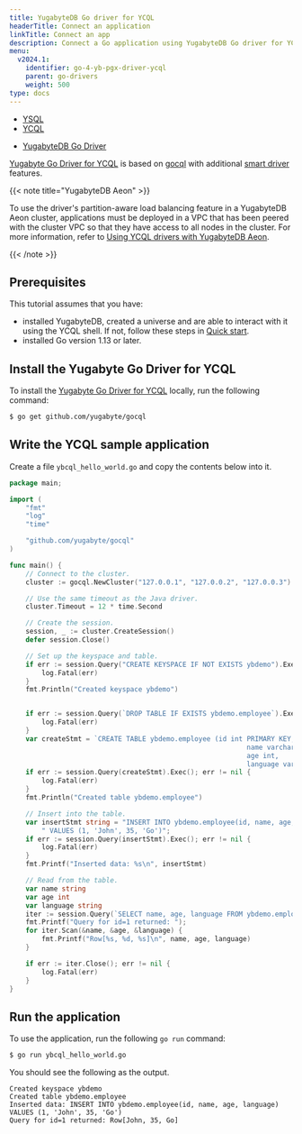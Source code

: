 ```yaml
---
title: YugabyteDB Go driver for YCQL
headerTitle: Connect an application
linkTitle: Connect an app
description: Connect a Go application using YugabyteDB Go driver for YCQL
menu:
  v2024.1:
    identifier: go-4-yb-pgx-driver-ycql
    parent: go-drivers
    weight: 500
type: docs
---
```


<ul class="nav nav-tabs-alt nav-tabs-yb">
  <li>
    <a href="../yb-pgx/" class="nav-link">
      YSQL
    </a>
  </li>
  <li class="active">
    <a href="../ycql/" class="nav-link">
      YCQL
    </a>
  </li>
</ul>

<ul class="nav nav-tabs-alt nav-tabs-yb">
  <li >
    <a href="../ycql/" class="nav-link active">
      <i class="icon-cassandra" aria-hidden="true"></i>
      YugabyteDB Go Driver
    </a>
  </li>
</ul>

[Yugabyte Go Driver for YCQL](https://github.com/yugabyte/gocql) is based on [gocql](https://gocql.github.io/) with additional [smart driver](../../smart-drivers-ycql/) features.

{{< note title="YugabyteDB Aeon" >}}

To use the driver's partition-aware load balancing feature in a YugabyteDB Aeon cluster, applications must be deployed in a VPC that has been peered with the cluster VPC so that they have access to all nodes in the cluster. For more information, refer to [Using YCQL drivers with YugabyteDB Aeon](../../smart-drivers-ycql/#using-ycql-drivers-with-yugabytedb-aeon).

{{< /note >}}

## Prerequisites

This tutorial assumes that you have:

- installed YugabyteDB, created a universe and are able to interact with it using the YCQL shell. If not, follow these steps in [Quick start](/preview/quick-start/macos/).
- installed Go version 1.13 or later.

## Install the Yugabyte Go Driver for YCQL

To install the [Yugabyte Go Driver for YCQL](https://github.com/yugabyte/gocql) locally, run the following command:

```sh
$ go get github.com/yugabyte/gocql
```

## Write the YCQL sample application

Create a file `ybcql_hello_world.go` and copy the contents below into it.

```go
package main;

import (
    "fmt"
    "log"
    "time"

    "github.com/yugabyte/gocql"
)

func main() {
    // Connect to the cluster.
    cluster := gocql.NewCluster("127.0.0.1", "127.0.0.2", "127.0.0.3")

    // Use the same timeout as the Java driver.
    cluster.Timeout = 12 * time.Second

    // Create the session.
    session, _ := cluster.CreateSession()
    defer session.Close()

    // Set up the keyspace and table.
    if err := session.Query("CREATE KEYSPACE IF NOT EXISTS ybdemo").Exec(); err != nil {
        log.Fatal(err)
    }
    fmt.Println("Created keyspace ybdemo")


    if err := session.Query(`DROP TABLE IF EXISTS ybdemo.employee`).Exec(); err != nil {
        log.Fatal(err)
    }
    var createStmt = `CREATE TABLE ybdemo.employee (id int PRIMARY KEY,
                                                           name varchar,
                                                           age int,
                                                           language varchar)`;
    if err := session.Query(createStmt).Exec(); err != nil {
        log.Fatal(err)
    }
    fmt.Println("Created table ybdemo.employee")

    // Insert into the table.
    var insertStmt string = "INSERT INTO ybdemo.employee(id, name, age, language)" +
        " VALUES (1, 'John', 35, 'Go')";
    if err := session.Query(insertStmt).Exec(); err != nil {
        log.Fatal(err)
    }
    fmt.Printf("Inserted data: %s\n", insertStmt)

    // Read from the table.
    var name string
    var age int
    var language string
    iter := session.Query(`SELECT name, age, language FROM ybdemo.employee WHERE id = 1`).Iter()
    fmt.Printf("Query for id=1 returned: ");
    for iter.Scan(&name, &age, &language) {
        fmt.Printf("Row[%s, %d, %s]\n", name, age, language)
    }

    if err := iter.Close(); err != nil {
        log.Fatal(err)
    }
}
```

## Run the application

To use the application, run the following `go run` command:

```sh
$ go run ybcql_hello_world.go
```

You should see the following as the output.

```output
Created keyspace ybdemo
Created table ybdemo.employee
Inserted data: INSERT INTO ybdemo.employee(id, name, age, language) VALUES (1, 'John', 35, 'Go')
Query for id=1 returned: Row[John, 35, Go]
```

